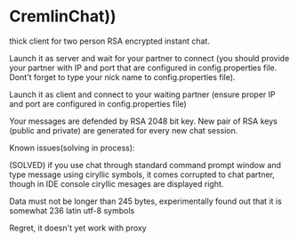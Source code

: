 # CremlinChat))
thick client for two person RSA encrypted instant chat.

Launch it as server and wait for your partner to connect (you should provide your partner with IP and port that are configured in config.properties file. Dont't forget to type your nick name to config.properties file).

Launch it as client and connect to your waiting partner (ensure proper IP and port are configured in config.properties file)

Your messages are defended by RSA 2048 bit key. New pair of RSA keys (public and private) are generated for every new chat session.


Known issues(solving in process): 

(SOLVED) if you use chat through standard command prompt window and type message using ciryllic symbols, it comes corrupted to chat partner, though in IDE console ciryllic mesages are displayed right. 

Data must not be longer than 245 bytes, experimentally found out that it is somewhat 236 latin utf-8 symbols

Regret, it doesn't yet work with proxy
